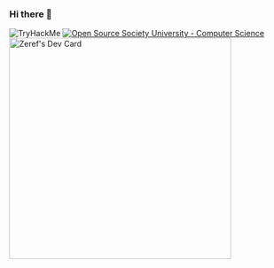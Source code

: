 ### Hi there 👋

<!--
**Zeref-XXX/Zeref-XXX** is a ✨ _special_ ✨ repository because its `README.md` (this file) appears on your GitHub profile.

Here are some ideas to get you started:

- 🔭 I’m currently working on ...
- 🌱 I’m currently learning ...
- 👯 I’m looking to collaborate on ...
- 🤔 I’m looking for help with ...
- 💬 Ask me about ...
- 📫 How to reach me: ...
- 😄 Pronouns: ...
- ⚡ Fun fact: ...
-->
<img src="https://tryhackme-badges.s3.amazonaws.com/luciferX.png" alt="TryHackMe" /> 
 <a href="https://github.com/ossu/computer-science"><img alt="Open Source Society University - Computer Science" src="https://img.shields.io/badge/OSSU-computer--science-blue.svg"></a>
<a href="https://app.daily.dev/Zeref"><img src="https://api.daily.dev/devcards/58b67d0997b64355960d3e5120476bcb.png?r=ad6" width="400" alt="Zeref's Dev Card"/></a>
